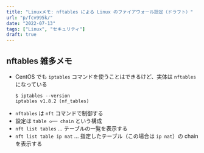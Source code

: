 ```yaml
---
title: "Linuxメモ: nftables による Linux のファイアウォール設定（ドラフト）"
url: "p/fcv995k/"
date: "2022-07-13"
tags: ["Linux", "セキュリティ"]
draft: true
---
```


nftables 雑多メモ
----

- CentOS でも `iptables` コマンドを使うことはできるけど、実体は `nftables` になっている
  ```console
  $ iptables --version
  iptables v1.8.2 (nf_tables)
  ```
- `nftables` は `nft` コマンドで制御する
- 設定は `table ◇── chain` という構成
- `nft list tables` ... テーブルの一覧を表示する
- `nft list table ip nat` ... 指定したテーブル（この場合は `ip nat`）の chain を表示する
